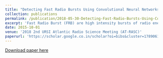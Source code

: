 ```yaml
---
title: "Detecting Fast Radio Bursts Using Convolutional Neural Networks"
collection: publications
permalink: /publication/2018-05-30-Detecting-Fast-Radio-Bursts-Using-Convolutional-Neural-Networks-number-3
excerpt: 'Fast Radio Burst (FRB) are high intensity bursts of radio energy lasting only a few milliseconds with large dispersion measures, suggesting extragalactic origin [1]. FRBs have gained intense interest in the astronomical community because their physical origin is not well understood, and because they may be useful as a probe of the intergalactic medium. We use deep neural networks to distinguish between Fast Radio Bursts and other astronomical or interfering signals.'
date: 2015-10-01
venue: '2018 2nd URSI Atlantic Radio Science Meeting (AT-RASC)'
paperurl: 'https://scholar.google.co.in/scholar?oi=bibs&cluster=17890619625579144026&btnI=1&hl=en'
---
```

[Download paper here](https://scholar.google.co.in/scholar?oi=bibs&cluster=17890619625579144026&btnI=1&hl=en)

